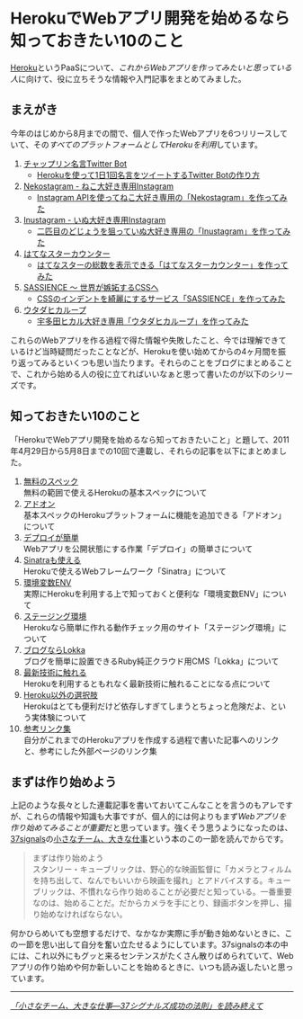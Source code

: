 # <span>HerokuでWebアプリ開発を始めるなら</span><span>知っておきたい10のこと</span>

[Heroku](http://www.heroku.com/)というPaaSについて、*これからWebアプリを作ってみたいと思っている人*に向けて、役に立ちそうな情報や入門記事をまとめてみました。

<!-- READMORE -->


## まえがき

今年のはじめから8月までの間で、個人で作ったWebアプリを6つリリースしていて、その*すべてのプラットフォームとしてHerokuを利用*しています。

1. [チャップリン名言Twitter Bot](http://twitter.com/#!/chaplin_bot)
    - [Herokuを使って1日1回名言をツイートするTwitter Botの作り方](/2011/02/09/ruby-heroku-twitter-bot)
2. [Nekostagram - ねこ大好き専用Instagram](http://nekostagram.heroku.com/)
    - [Instagram APIを使ってねこ大好き専用の「Nekostagram」を作ってみた](/2011/02/28/instagram-api-of-exclusive-use-for-cat-lovers-nekostagram)
3. [Inustagram - いぬ大好き専用Instagram](http://inustagram.heroku.com/)
    - [二匹目のどじょうを狙っていぬ大好き専用の「Inustagram」を作ってみた](/2011/03/05/instagram-api-of-exclusive-use-for-dog-lovers-inustagram)
4. [はてなスターカウンター](http://hatenastar.heroku.com/)
    - [はてなスターの総数を表示できる「はてなスターカウンター」を作ってみた](/2011/04/21/hatenastar-counter)
5. [SASSIENCE ～ 世界が嫉妬するCSSへ](http://sassience.com/)
    - [CSSのインデントを綺麗にするサービス「SASSIENCE」を作ってみた](/2011/05/26/css-indent-nest-beauty-service-sassience)
6. [ウタダヒカループ](http://uhloop.com/)
    - [宇多田ヒカル大好き専用「ウタダヒカループ」を作ってみた](/2011/08/11/uhloop)

これらのWebアプリを作る過程で得た情報や失敗したこと、今では理解できているけど当時疑問だったことなどが、Herokuを使い始めてからの4ヶ月間を振り返ってみるといくつも思い当たります。それらのことをブログにまとめることで、これから始める人の役に立てればいいなぁと思って書いたのが以下のシリーズです。


## 知っておきたい10のこと

「HerokuでWebアプリ開発を始めるなら知っておきたいこと」と題して、2011年4月29日から5月8日までの10回で連載し、それらの記事を以下にまとめました。

1. [無料のスペック](/2011/04/29/ruby-heroku-web-app-development-tips-1)  
  無料の範囲で使えるHerokuの基本スペックについて
2. [アドオン](/2011/04/30/ruby-heroku-web-app-development-tips-2)  
  基本スペックのHerokuプラットフォームに機能を追加できる「アドオン」について
3. [デプロイが簡単](/2011/05/01/ruby-heroku-web-app-development-tips-3)  
  Webアプリを公開状態にする作業「デプロイ」の簡単さについて
4. [Sinatraも使える](/2011/05/02/ruby-heroku-web-app-development-tips-4)  
  Herokuで使えるWebフレームワーク「Sinatra」について
5. [環境変数ENV](/2011/05/03/ruby-heroku-web-app-development-tips-5)  
  実際にHerokuを利用する上で知っておくと便利な「環境変数ENV」について
6. [ステージング環境](/2011/05/04/ruby-heroku-web-app-development-tips-6)  
  Herokuなら簡単に作れる動作チェック用のサイト「ステージング環境」について
7. [ブログならLokka](/2011/05/05/ruby-heroku-web-app-development-tips-7)  
  ブログを簡単に設置できるRuby純正クラウド用CMS「Lokka」について
8. [最新技術に触れる](/2011/05/06/ruby-heroku-web-app-development-tips-8)  
  Herokuを利用するともれなく最新技術に触れることになる点について
9. [Heroku以外の選択肢](/2011/05/07/ruby-heroku-web-app-development-tips-9)  
  Herokuはとても便利だけど依存しすぎてしまうとちょっと危険だよ、という実体験について
10. [参考リンク集](/2011/05/08/ruby-heroku-web-app-development-tips-10)  
  自分がこれまでのHerokuアプリを作成する過程で書いた記事へのリンクと、参考にした外部ページのリンク集


## まずは作り始めよう

上記のような長々とした連載記事を書いておいてこんなことを言うのもアレですが、これらの情報や知識も大事ですが、個人的には何よりもまず*Webアプリを作り始めてみることが重要*だと思っています。強くそう思うようになったのは、[37signals](http://37signals.com/)の[小さなチーム、大きな仕事](http://www.amazon.co.jp/o/ASIN/415209267X/ruedap-22/)という本のこの一節を読んでからです。

> まずは作り始めよう  
> スタンリー・キューブリックは、野心的な映画監督に「カメラとフィルムを持ち出して、なんでもいいから映画を撮れ」とアドバイスする。キューブリックは、不慣れなら作り始めることが必要だと知っている。一番重要なのは、始めることだ。だからカメラを手にとり、録画ボタンを押し、撮り始めなければならない。

何かひらめいても空想するだけで、なかなか実際に手が動き始めないときに、この一節を思い出して自分を奮い立たせるようにしています。37signalsの本の中には、これ以外にもグッと来るセンテンスがたくさん散りばめられていて、Webアプリの作り始めや何か新しいことを始めるときに、いつも読み返したいと思っています。

* * *

<cite>[「小さなチーム、大きな仕事―37シグナルズ成功の法則」を読み終えて](/2011/03/18/rework-37signals-dhh-book-sentence)</cite>


